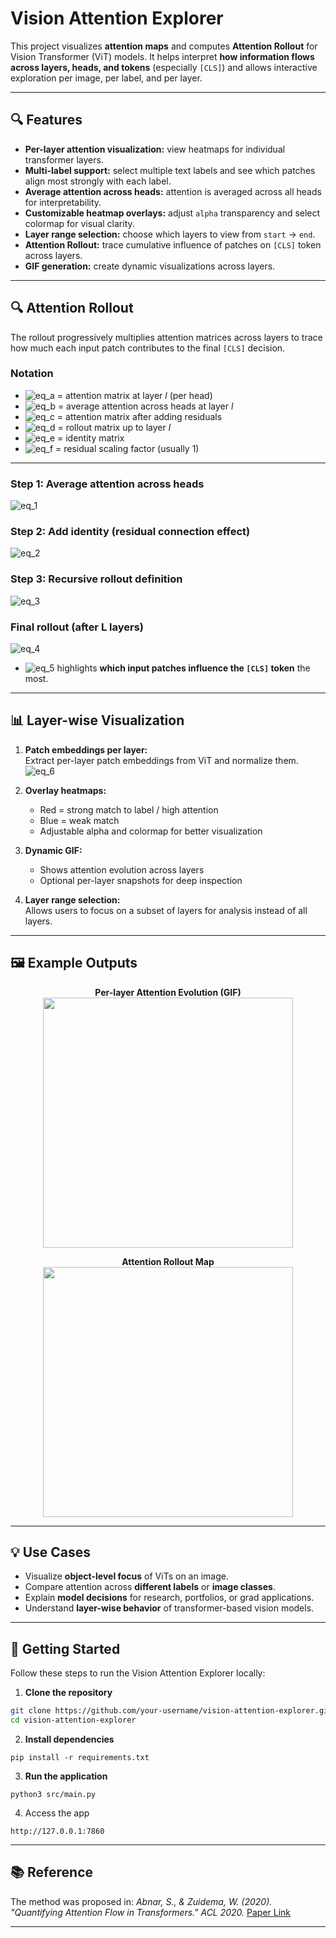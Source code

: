 
# Vision Attention Explorer

This project visualizes **attention maps** and computes **Attention Rollout** for Vision Transformer (ViT) models.
It helps interpret **how information flows across layers, heads, and tokens** (especially `[CLS]`) and allows interactive exploration per image, per label, and per layer.

---

## 🔍 Features

* **Per-layer attention visualization:** view heatmaps for individual transformer layers.
* **Multi-label support:** select multiple text labels and see which patches align most strongly with each label.
* **Average attention across heads:** attention is averaged across all heads for interpretability.
* **Customizable heatmap overlays:** adjust `alpha` transparency and select colormap for visual clarity.
* **Layer range selection:** choose which layers to view from `start` → `end`.
* **Attention Rollout:** trace cumulative influence of patches on `[CLS]` token across layers.
* **GIF generation:** create dynamic visualizations across layers.

---

## 🔍 Attention Rollout

The rollout progressively multiplies attention matrices across layers to trace how much each input patch contributes to the final `[CLS]` decision.

### Notation

* ![eq_a](https://quicklatex.com/cache3/c7/ql_36269e6e845c142142517c24f24383c7_l3.png) = attention matrix at layer *l* (per head)  
* ![eq_b](https://quicklatex.com/cache3/ee/ql_704108d56a49b7ae3c1cd1c7aaf203ee_l3.png) = average attention across heads at layer *l*  
* ![eq_c](https://quicklatex.com/cache3/fc/ql_838468c12ff5fd3709898d1d50ff67fc_l3.png) = attention matrix after adding residuals  
* ![eq_d](https://quicklatex.com/cache3/65/ql_2bf949f7a1b1cc1e98ba112287191265_l3.png) = rollout matrix up to layer *l*  
* ![eq_e](https://quicklatex.com/cache3/02/ql_b80b96d2c3f785e26e8688a0968e9402_l3.png) = identity matrix  
* ![eq_f](https://quicklatex.com/cache3/25/ql_f212e665f290020b3d06b5a7b6eea825_l3.png) = residual scaling factor (usually 1)

---

### Step 1: Average attention across heads
![eq_1](https://quicklatex.com/cache3/c8/ql_7a185ae6a6394d5b525d48af33bbc4c8_l3.png)

### Step 2: Add identity (residual connection effect)

![eq_2](https://quicklatex.com/cache3/34/ql_97a71a469aa24769204766bcf0ef3534_l3.png)

### Step 3: Recursive rollout definition

![eq_3](https://quicklatex.com/cache3/c7/ql_d88420789066fdbf504dd1d898883ec7_l3.png)

### Final rollout (after L layers)

![eq_4](https://quicklatex.com/cache3/58/ql_9f971915eb569ee2105c0369e9aace58_l3.png)

* ![eq_5](https://quicklatex.com/cache3/8b/ql_53e973516ffc6cddef0694854f00c78b_l3.png) highlights **which input patches influence the `[CLS]` token** the most.

---

## 📊 Layer-wise Visualization

1. **Patch embeddings per layer:**  
   Extract per-layer patch embeddings from ViT and normalize them.  
   ![eq_6](https://quicklatex.com/cache3/70/ql_7e1d57325bb83c75bbf237256a752370_l3.png)

2. **Overlay heatmaps:**
   * Red = strong match to label / high attention  
   * Blue = weak match  
   * Adjustable alpha and colormap for better visualization

3. **Dynamic GIF:**
   * Shows attention evolution across layers  
   * Optional per-layer snapshots for deep inspection

4. **Layer range selection:**  
   Allows users to focus on a subset of layers for analysis instead of all layers.

---

## 🖼️ Example Outputs

<p align="center">
  <b>Per-layer Attention Evolution (GIF)</b><br>
  <img src="https://github.com/user-attachments/assets/caaa7360-f4ff-403b-b0ce-a74508307d2f" width="400">
</p>

<p align="center">
  <b>Attention Rollout Map</b><br>
  <img src="https://github.com/user-attachments/assets/d1816147-3b4f-4ce9-b6ee-e13beb436bce" width="400">
</p>

---

## 💡 Use Cases

* Visualize **object-level focus** of ViTs on an image.
* Compare attention across **different labels** or **image classes**.
* Explain **model decisions** for research, portfolios, or grad applications.
* Understand **layer-wise behavior** of transformer-based vision models.

---

## 🚀 Getting Started

Follow these steps to run the Vision Attention Explorer locally:

1. **Clone the repository**

```bash
git clone https://github.com/your-username/vision-attention-explorer.git
cd vision-attention-explorer
```

2. **Install dependencies**
```
pip install -r requirements.txt
```
3. **Run the application**
```
python3 src/main.py
```
4. Access the app
```
http://127.0.0.1:7860
```

---
## 📚 Reference

The method was proposed in:
*Abnar, S., & Zuidema, W. (2020). "Quantifying Attention Flow in Transformers." ACL 2020.*
[Paper Link](https://arxiv.org/abs/2005.00928)

---
